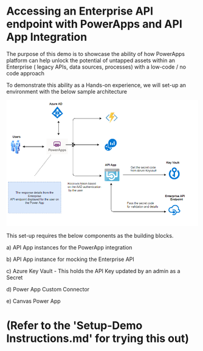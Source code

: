 # Accessing an Enterprise API endpoint with PowerApps and API App Integration

The purpose of this demo is to showcase the ability of how PowerApps platform can help unlock the potential of untapped assets within an Enterprise ( legacy APIs, data sources, processes) with a low-code / no code approach

To demonstrate this ability as a Hands-on experience, we will set-up an environment with the below sample architecture


![Architecture Diagram](Architecture.png)

This set-up requires the below components as the building blocks. 

a) API App instances for the PowerApp integration 

b) API App instance for mocking the Enterprise API

c) Azure Key Vault - This holds the API Key updated by an admin as a Secret

d) Power App Custom Connector 

e) Canvas Power App


# (Refer to the 'Setup-Demo Instructions.md' for trying this out)

